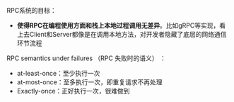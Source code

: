 RPC系统的目标：

- **使得RPC在编程使用方面和栈上本地过程调用无差异**。比如gRPC等实现，看上去Client和Server都像是在调用本地方法，对开发者隐藏了底层的网络通信环节流程

RPC semantics under failures （RPC 失败时的语义） ：

- at-least-once：至少执行一次
- at-most-once：至多执行一次，即重复请求不再处理
- Exactly-once：正好执行一次，很难做到